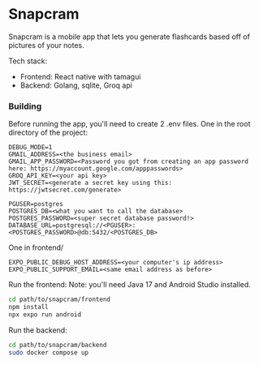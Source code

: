 # Snapcram

Snapcram is a mobile app that lets you generate flashcards
based off of pictures of your notes.

Tech stack:
- Frontend: React native with tamagui
- Backend: Golang, sqlite, Groq api

### Building
Before running the app, you'll need to create 2 .env files.
One in the root directory of the project:
```env
DEBUG_MODE=1
GMAIL_ADDRESS=<the business email>
GMAIL_APP_PASSWORD=<Password you got from creating an app password here: https://myaccount.google.com/apppasswords>
GROQ_API_KEY=<your api key>
JWT_SECRET=<generate a secret key using this: https://jwtsecret.com/generate>

PGUSER=postgres
POSTGRES_DB=<what you want to call the database>
POSTGRES_PASSWORD=<super secret database password!>
DATABASE_URL=postgresql://<PGUSER>:<POSTGRES_PASSWORD>@db:5432/<POSTGRES_DB>
```

One in frontend/
```env
EXPO_PUBLIC_DEBUG_HOST_ADDRESS=<your computer's ip address>
EXPO_PUBLIC_SUPPORT_EMAIL=<same email address as before>
```

Run the frontend: Note: you'll need Java 17 and Android Studio installed.
```bash
cd path/to/snapcram/frontend
npm install
npx expo run android
```

Run the backend:
```bash
cd path/to/snapcram/backend
sudo docker compose up
```